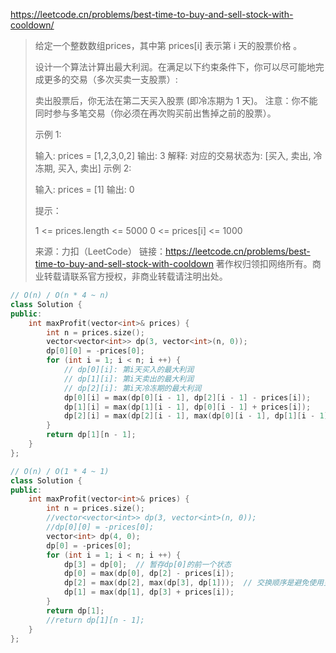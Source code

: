 https://leetcode.cn/problems/best-time-to-buy-and-sell-stock-with-cooldown/

> 	给定一个整数数组prices，其中第  prices[i] 表示第 i 天的股票价格 。
>
> 设计一个算法计算出最大利润。在满足以下约束条件下，你可以尽可能地完成更多的交易（多次买卖一支股票）:
>
> 卖出股票后，你无法在第二天买入股票 (即冷冻期为 1 天)。
> 注意：你不能同时参与多笔交易（你必须在再次购买前出售掉之前的股票）。
>
>  
>
> 示例 1:
>
> 输入: prices = [1,2,3,0,2]
> 输出: 3 
> 解释: 对应的交易状态为: [买入, 卖出, 冷冻期, 买入, 卖出]
> 示例 2:
>
> 输入: prices = [1]
> 输出: 0
>
>
> 提示：
>
> 1 <= prices.length <= 5000
> 0 <= prices[i] <= 1000
>
> 来源：力扣（LeetCode）
> 链接：https://leetcode.cn/problems/best-time-to-buy-and-sell-stock-with-cooldown
> 著作权归领扣网络所有。商业转载请联系官方授权，非商业转载请注明出处。

```cpp
// O(n) / O(n * 4 ~ n) 
class Solution {
public:
    int maxProfit(vector<int>& prices) {
        int n = prices.size();
        vector<vector<int>> dp(3, vector<int>(n, 0));
        dp[0][0] = -prices[0];
        for (int i = 1; i < n; i ++) {
            // dp[0][i]: 第i天买入的最大利润
            // dp[1][i]: 第i天卖出的最大利润
            // dp[2][i]: 第i天冷冻期的最大利润
            dp[0][i] = max(dp[0][i - 1], dp[2][i - 1] - prices[i]);
            dp[1][i] = max(dp[1][i - 1], dp[0][i - 1] + prices[i]);
            dp[2][i] = max(dp[2][i - 1], max(dp[0][i - 1], dp[1][i - 1]));
        }
        return dp[1][n - 1];
    }
};

// O(n) / O(1 * 4 ~ 1) 
class Solution {
public:
    int maxProfit(vector<int>& prices) {
        int n = prices.size();
        //vector<vector<int>> dp(3, vector<int>(n, 0));
        //dp[0][0] = -prices[0];
        vector<int> dp(4, 0);
        dp[0] = -prices[0];
        for (int i = 1; i < n; i ++) {
            dp[3] = dp[0]; 	// 暂存dp[0]的前一个状态
            dp[0] = max(dp[0], dp[2] - prices[i]);
            dp[2] = max(dp[2], max(dp[3], dp[1]));	// 交换顺序是避免使用更新后的dp[1]，即要使用前一个状态更新dp[2]
            dp[1] = max(dp[1], dp[3] + prices[i]);	
        }
        return dp[1];
        //return dp[1][n - 1];
    }
};
```

